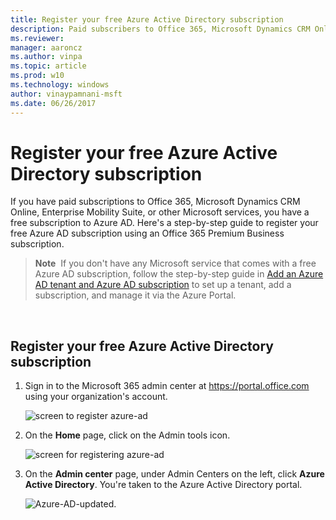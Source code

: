 ```yaml
---
title: Register your free Azure Active Directory subscription
description: Paid subscribers to Office 365, Microsoft Dynamics CRM Online, Enterprise Mobility Suite, or other Microsoft services, have a free subscription to Azure AD.
ms.reviewer: 
manager: aaroncz
ms.author: vinpa
ms.topic: article
ms.prod: w10
ms.technology: windows
author: vinaypamnani-msft
ms.date: 06/26/2017
---
```


# Register your free Azure Active Directory subscription

If you have paid subscriptions to Office 365, Microsoft Dynamics CRM Online, Enterprise Mobility Suite, or other Microsoft services, you have a free subscription to Azure AD. Here's a step-by-step guide to register your free Azure AD subscription using an Office 365 Premium Business subscription.

> **Note**  If you don't have any Microsoft service that comes with a free Azure AD subscription, follow the step-by-step guide in [Add an Azure AD tenant and Azure AD subscription](add-an-azure-ad-tenant-and-azure-ad-subscription.md) to set up a tenant, add a subscription, and manage it via the Azure Portal.

 
## Register your free Azure Active Directory subscription

1.  Sign in to the Microsoft 365 admin center at <https://portal.office.com> using your organization's account.

    ![screen to register azure-ad](images/azure-ad-add-tenant10.png)

2.  On the **Home** page, click on the Admin tools icon.

    ![screen for registering azure-ad](images/azure-ad-add-tenant11.png)

3.  On the **Admin center** page, under Admin Centers on the left, click **Azure Active Directory**. You're taken to the Azure Active Directory portal.

    ![Azure-AD-updated.](https://user-images.githubusercontent.com/41186174/71594506-e4845300-2b40-11ea-9a08-c21c824e12a4.png)



 







